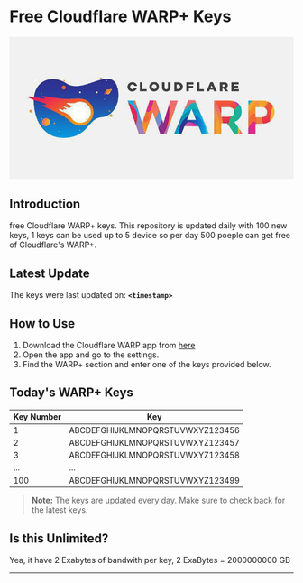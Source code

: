 # Free Cloudflare WARP+ Keys

![Banner](asset/IMG_20240629_142710_129.jpg)

## Introduction

free Cloudflare WARP+ keys. This repository is updated daily with 100 new keys, 1 keys can be used up to 5 device so per day 500 poeple can get free of Cloudflare's WARP+.

## Latest Update

The keys were last updated on: **`<timestamp>`**

## How to Use

1. Download the Cloudflare WARP app from [here](https://1.1.1.1/)
2. Open the app and go to the settings.
3. Find the WARP+ section and enter one of the keys provided below.

## Today's WARP+ Keys

| Key Number | Key                                   |
|------------|---------------------------------------|
| 1          | ABCDEFGHIJKLMNOPQRSTUVWXYZ123456     |
| 2          | ABCDEFGHIJKLMNOPQRSTUVWXYZ123457     |
| 3          | ABCDEFGHIJKLMNOPQRSTUVWXYZ123458     |
| ...        | ...                                   |
| 100        | ABCDEFGHIJKLMNOPQRSTUVWXYZ123499     |

> **Note:** The keys are updated every day. Make sure to check back for the latest keys.


## Is this Unlimited?

Yea, it have 2 Exabytes of bandwith per key, 2 ExaBytes = 2000000000 GB

---

